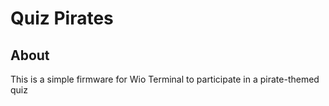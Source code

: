 # Quiz Pirates

## About

This is a simple firmware for Wio Terminal to participate in a pirate-themed quiz
